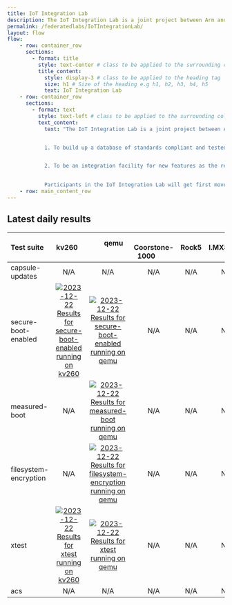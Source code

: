 ```yaml
---
title: IoT Integration Lab
description: The IoT Integration Lab is a joint project between Arm and Linaro to create interoperability between vendors creating embedded Linux products. 
permalink: /federatedlabs/IoTIntegrationLab/
layout: flow
flow:
    - row: container_row
      sections:
        - format: title
          style: text-center # class to be applied to the surrounding column
          title_content:
            style: display-3 # class to be applied to the heading tag
            size: h1 # Size of the heading e.g h1, h2, h3, h4, h5
            text: IoT Integration Lab
    - row: container_row
      sections:
        - format: text
          style: text-left # class to be applied to the surrounding column
          text_content:
            text: "The IoT Integration Lab is a joint project between Arm and Linaro to create interoperability between vendors creating embedded Linux products. The objective is two fold:


            1. To build up a database of standards compliant and tested SoCs, boards, OSes, and CSP agents that can be used by vendors to certify their products as compliant and can be used in their own product marketing


            2. To be an integration facility for new features as the relevant standards evolve to make sure new requirements are fit for purpose before they are deployed

            
            Participants in the IoT Integration Lab will get first mover advantage by being involved in the development of new features and receiving early notification of any integration problems."
    - row: main_content_row
---
```

## Latest daily results

| Test suite | &nbsp; &nbsp; &nbsp; &nbsp; kv260 &nbsp; &nbsp; &nbsp; &nbsp; | &nbsp; &nbsp; &nbsp; &nbsp; qemu &nbsp; &nbsp; &nbsp; &nbsp; | &nbsp; &nbsp; &nbsp; &nbsp; Coorstone-1000 &nbsp; &nbsp; &nbsp; &nbsp; | &nbsp; &nbsp; &nbsp; &nbsp; Rock5 &nbsp; &nbsp; &nbsp; &nbsp; | &nbsp; &nbsp; &nbsp; &nbsp; I.MX8.MINI &nbsp; &nbsp; &nbsp; &nbsp; |
|:---|:---:|:---:|:---:|:---:|:---:|
| capsule-updates | N/A | N/A | N/A | N/A | N/A |
| secure-boot-enabled | [![2023-12-22 Results for secure-boot-enabled running on kv260](https://qa-reports.linaro.org/blueprints/nightly/build/latest-finished/badge?environment=kv260&suite=secure-boot-enabled&passrate&title&hide_zeros=1)](https://qa-reports.linaro.org/blueprints/nightly/build/2023-12-22/testrun/21795054/suite/secure-boot-enabled/tests/ "2023-12-22 Results for secure-boot-enabled running on kv260") | [![2023-12-22 Results for secure-boot-enabled running on qemu](https://qa-reports.linaro.org/blueprints/nightly/build/latest-finished/badge?environment=qemu&suite=secure-boot-enabled&passrate&title&hide_zeros=1)](https://qa-reports.linaro.org/blueprints/nightly/build/2023-12-22/testrun/21795044/suite/secure-boot-enabled/tests/ "2023-12-22 Results for secure-boot-enabled running on qemu") | N/A | N/A | N/A |
| measured-boot | N/A | [![2023-12-22 Results for measured-boot running on qemu](https://qa-reports.linaro.org/blueprints/nightly/build/latest-finished/badge?environment=qemu&suite=measured-boot&passrate&title&hide_zeros=1)](https://qa-reports.linaro.org/blueprints/nightly/build/2023-12-22/testrun/21795044/suite/measured-boot/tests/ "2023-12-22 Results for measured-boot running on qemu") | N/A | N/A | N/A |
| filesystem-encryption | N/A | [![2023-12-22 Results for filesystem-encryption running on qemu](https://qa-reports.linaro.org/blueprints/nightly/build/latest-finished/badge?environment=qemu&suite=filesystem-encryption&passrate&title&hide_zeros=1)](https://qa-reports.linaro.org/blueprints/nightly/build/2023-12-22/testrun/21795044/suite/filesystem-encryption/tests/ "2023-12-22 Results for filesystem-encryption running on qemu") | N/A | N/A | N/A |
| xtest | [![2023-12-22 Results for xtest running on kv260](https://qa-reports.linaro.org/blueprints/nightly/build/latest-finished/badge?environment=kv260&suite=xtest&passrate&title&hide_zeros=1)](https://qa-reports.linaro.org/blueprints/nightly/build/2023-12-22/testrun/21795054/suite/xtest/tests/ "2023-12-22 Results for xtest running on kv260") | [![2023-12-22 Results for xtest running on qemu](https://qa-reports.linaro.org/blueprints/nightly/build/latest-finished/badge?environment=qemu&suite=xtest&passrate&title&hide_zeros=1)](https://qa-reports.linaro.org/blueprints/nightly/build/2023-12-22/testrun/21795044/suite/xtest/tests/ "2023-12-22 Results for xtest running on qemu") | N/A | N/A | N/A |
| acs | N/A | N/A | N/A | N/A | N/A |
